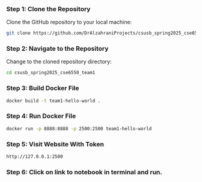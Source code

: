 ### Step 1: Clone the Repository
Clone the GitHub repository to your local machine:  
```bash
git clone https://github.com/DrAlzahraniProjects/csusb_spring2025_cse6550_team1
```

### Step 2: Navigate to the Repository
Change to the cloned repository directory:  
```bash
cd csusb_spring2025_cse6550_team1
```

### Step 3: Build Docker File
```bash
docker build -t team1-hello-world .
```

### Step 4: Run Docker File
```bash
docker run -p 8888:8888 -p 2500:2500 team1-hello-world
```

### Step 5: Visit Website With Token
```bash
http://127.0.0.1:2500
```

### Step 6: Click on link to notebook in terminal and run.